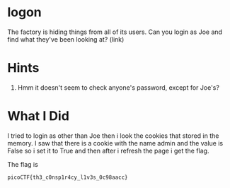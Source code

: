 # logon
The factory is hiding things from all of its users. Can you login as Joe and find what they've been looking at?  (link)

# Hints
1. Hmm it doesn't seem to check anyone's password, except for Joe's?

# What I Did

I tried to login as other than Joe then i look the cookies
that stored in the memory. I saw that there is a cookie with 
the name admin and the value is False so i set it to True
and then after i refresh the page i get the flag.

The flag is 

``` picoCTF{th3_c0nsp1r4cy_l1v3s_0c98aacc} ```


